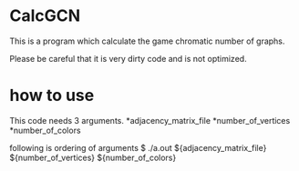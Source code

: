 # CalcGCN
This is a program which calculate the game chromatic number of graphs.

Please be careful that it is very dirty code and is not optimized.

# how to use
This code needs 3 arguments.
  *adjacency_matrix_file
  *number_of_vertices
  *number_of_colors
  
following is ordering of arguments
$ ./a.out ${adjacency_matrix_file} ${number_of_vertices} ${number_of_colors}
